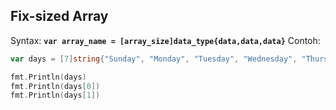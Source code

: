 ## Fix-sized Array

Syntax: **`var array_name = [array_size]data_type{data,data,data}`**
Contoh:

```go
var days = [7]string{"Sunday", "Monday", "Tuesday", "Wednesday", "Thursday", "Friday", "Saturday"}

fmt.Println(days)
fmt.Println(days[0])
fmt.Println(days[1])
```